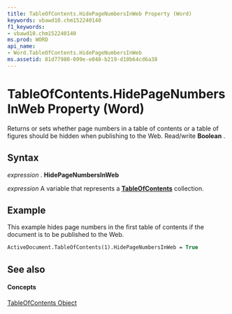 ```yaml
---
title: TableOfContents.HidePageNumbersInWeb Property (Word)
keywords: vbawd10.chm152240140
f1_keywords:
- vbawd10.chm152240140
ms.prod: WORD
api_name:
- Word.TableOfContents.HidePageNumbersInWeb
ms.assetid: 81d77980-099e-e048-b219-d10b64cd6a38
---
```



# TableOfContents.HidePageNumbersInWeb Property (Word)

Returns or sets whether page numbers in a table of contents or a table of figures should be hidden when publishing to the Web. Read/write  **Boolean** .


## Syntax

 _expression_ . **HidePageNumbersInWeb**

 _expression_ A variable that represents a **[TableOfContents](tableofcontents-object-word.md)** collection.


## Example

This example hides page numbers in the first table of contents if the document is to be published to the Web.


```vb
ActiveDocument.TableOfContents(1).HidePageNumbersInWeb = True
```


## See also


#### Concepts


[TableOfContents Object](tableofcontents-object-word.md)

